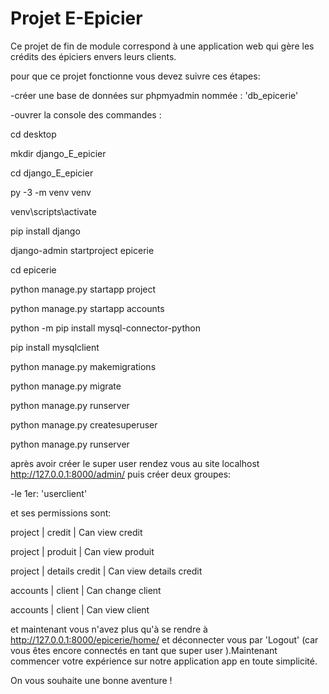 # Projet E-Epicier
Ce projet de fin de module correspond à une application web qui gère les crédits des épiciers envers leurs clients.

pour que ce projet fonctionne vous devez suivre ces étapes:

-créer une base de données sur phpmyadmin nommée : 'db_epicerie'

-ouvrer la console des commandes :

cd desktop

mkdir django_E_epicier

cd django_E_epicier

py -3 -m venv venv

venv\scripts\activate

pip install django

django-admin startproject epicerie

cd epicerie

python manage.py startapp project

python manage.py startapp accounts

python -m pip install mysql-connector-python

pip install mysqlclient

python manage.py makemigrations

python manage.py migrate

python manage.py runserver 

python manage.py createsuperuser

python manage.py runserver 


après avoir créer le super user rendez vous au site localhost http://127.0.0.1:8000/admin/ puis créer deux groupes:

-le 1er: 'userclient'

et ses permissions sont:

project | credit | Can view credit

project | produit | Can view produit

project | details credit | Can view details credit

accounts | client | Can change client

accounts | client | Can view client


et maintenant vous n'avez plus qu'à se rendre à http://127.0.0.1:8000/epicerie/home/ et déconnecter vous par 'Logout' (car vous êtes encore connectés en tant que super user ).Maintenant commencer votre expérience sur notre application app en toute simplicité.

On vous souhaite une bonne aventure ! 
